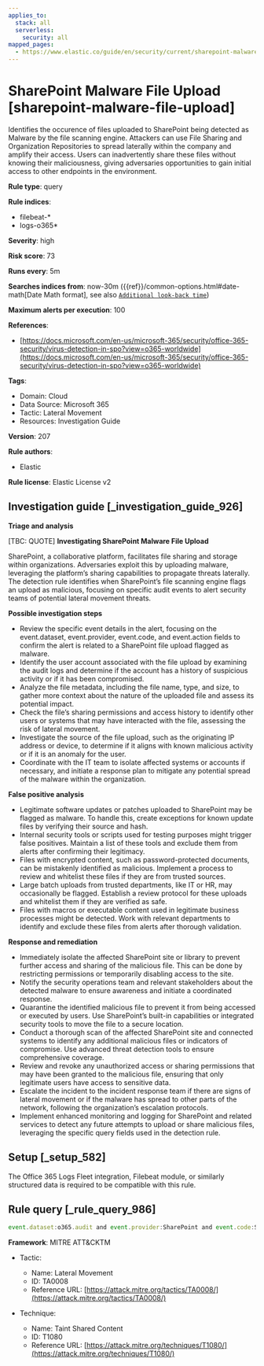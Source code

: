 ```yaml
---
applies_to:
  stack: all
  serverless:
    security: all
mapped_pages:
  - https://www.elastic.co/guide/en/security/current/sharepoint-malware-file-upload.html
---
```


# SharePoint Malware File Upload [sharepoint-malware-file-upload]

Identifies the occurence of files uploaded to SharePoint being detected as Malware by the file scanning engine. Attackers can use File Sharing and Organization Repositories to spread laterally within the company and amplify their access. Users can inadvertently share these files without knowing their maliciousness, giving adversaries opportunities to gain initial access to other endpoints in the environment.

**Rule type**: query

**Rule indices**:

* filebeat-*
* logs-o365*

**Severity**: high

**Risk score**: 73

**Runs every**: 5m

**Searches indices from**: now-30m ({{ref}}/common-options.html#date-math[Date Math format], see also [`Additional look-back time`](docs-content://solutions/security/detect-and-alert/create-detection-rule.md#rule-schedule))

**Maximum alerts per execution**: 100

**References**:

* [https://docs.microsoft.com/en-us/microsoft-365/security/office-365-security/virus-detection-in-spo?view=o365-worldwide](https://docs.microsoft.com/en-us/microsoft-365/security/office-365-security/virus-detection-in-spo?view=o365-worldwide)

**Tags**:

* Domain: Cloud
* Data Source: Microsoft 365
* Tactic: Lateral Movement
* Resources: Investigation Guide

**Version**: 207

**Rule authors**:

* Elastic

**Rule license**: Elastic License v2

## Investigation guide [_investigation_guide_926]

**Triage and analysis**

[TBC: QUOTE]
**Investigating SharePoint Malware File Upload**

SharePoint, a collaborative platform, facilitates file sharing and storage within organizations. Adversaries exploit this by uploading malware, leveraging the platform’s sharing capabilities to propagate threats laterally. The detection rule identifies when SharePoint’s file scanning engine flags an upload as malicious, focusing on specific audit events to alert security teams of potential lateral movement threats.

**Possible investigation steps**

* Review the specific event details in the alert, focusing on the event.dataset, event.provider, event.code, and event.action fields to confirm the alert is related to a SharePoint file upload flagged as malware.
* Identify the user account associated with the file upload by examining the audit logs and determine if the account has a history of suspicious activity or if it has been compromised.
* Analyze the file metadata, including the file name, type, and size, to gather more context about the nature of the uploaded file and assess its potential impact.
* Check the file’s sharing permissions and access history to identify other users or systems that may have interacted with the file, assessing the risk of lateral movement.
* Investigate the source of the file upload, such as the originating IP address or device, to determine if it aligns with known malicious activity or if it is an anomaly for the user.
* Coordinate with the IT team to isolate affected systems or accounts if necessary, and initiate a response plan to mitigate any potential spread of the malware within the organization.

**False positive analysis**

* Legitimate software updates or patches uploaded to SharePoint may be flagged as malware. To handle this, create exceptions for known update files by verifying their source and hash.
* Internal security tools or scripts used for testing purposes might trigger false positives. Maintain a list of these tools and exclude them from alerts after confirming their legitimacy.
* Files with encrypted content, such as password-protected documents, can be mistakenly identified as malicious. Implement a process to review and whitelist these files if they are from trusted sources.
* Large batch uploads from trusted departments, like IT or HR, may occasionally be flagged. Establish a review protocol for these uploads and whitelist them if they are verified as safe.
* Files with macros or executable content used in legitimate business processes might be detected. Work with relevant departments to identify and exclude these files from alerts after thorough validation.

**Response and remediation**

* Immediately isolate the affected SharePoint site or library to prevent further access and sharing of the malicious file. This can be done by restricting permissions or temporarily disabling access to the site.
* Notify the security operations team and relevant stakeholders about the detected malware to ensure awareness and initiate a coordinated response.
* Quarantine the identified malicious file to prevent it from being accessed or executed by users. Use SharePoint’s built-in capabilities or integrated security tools to move the file to a secure location.
* Conduct a thorough scan of the affected SharePoint site and connected systems to identify any additional malicious files or indicators of compromise. Use advanced threat detection tools to ensure comprehensive coverage.
* Review and revoke any unauthorized access or sharing permissions that may have been granted to the malicious file, ensuring that only legitimate users have access to sensitive data.
* Escalate the incident to the incident response team if there are signs of lateral movement or if the malware has spread to other parts of the network, following the organization’s escalation protocols.
* Implement enhanced monitoring and logging for SharePoint and related services to detect any future attempts to upload or share malicious files, leveraging the specific query fields used in the detection rule.


## Setup [_setup_582]

The Office 365 Logs Fleet integration, Filebeat module, or similarly structured data is required to be compatible with this rule.


## Rule query [_rule_query_986]

```js
event.dataset:o365.audit and event.provider:SharePoint and event.code:SharePointFileOperation and event.action:FileMalwareDetected
```

**Framework**: MITRE ATT&CKTM

* Tactic:

    * Name: Lateral Movement
    * ID: TA0008
    * Reference URL: [https://attack.mitre.org/tactics/TA0008/](https://attack.mitre.org/tactics/TA0008/)

* Technique:

    * Name: Taint Shared Content
    * ID: T1080
    * Reference URL: [https://attack.mitre.org/techniques/T1080/](https://attack.mitre.org/techniques/T1080/)



